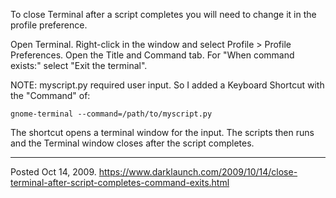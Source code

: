 To close Terminal after a script completes you will need to change it in the profile preference.

Open Terminal.
Right-click in the window and select Profile > Profile Preferences.
Open the Title and Command tab.
For "When command exists:" select "Exit the terminal".

NOTE:
myscript.py required user input. So I added  a Keyboard Shortcut with the "Command" of:
```
gnome-terminal --command=/path/to/myscript.py
```
The shortcut opens a terminal window for the input. The scripts then runs and the Terminal window closes after the script completes.

---


Posted Oct 14, 2009.
https://www.darklaunch.com/2009/10/14/close-terminal-after-script-completes-command-exits.html